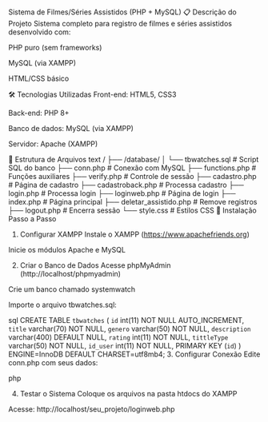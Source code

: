 Sistema de Filmes/Séries Assistidos (PHP + MySQL)
📋 Descrição do Projeto
Sistema completo para registro de filmes e séries assistidos desenvolvido com:

PHP puro (sem frameworks)

MySQL (via XAMPP)

HTML/CSS básico

🛠 Tecnologias Utilizadas
Front-end: HTML5, CSS3

Back-end: PHP 8+

Banco de dados: MySQL (via XAMPP)

Servidor: Apache (XAMPP)

📂 Estrutura de Arquivos
text
/
├── /database/
│   └── tbwatches.sql       # Script SQL do banco
├── conn.php                # Conexão com MySQL
├── functions.php           # Funções auxiliares
├── verify.php              # Controle de sessão
├── cadastro.php            # Página de cadastro
├── cadastroback.php        # Processa cadastro
├── login.php               # Processa login
├── loginweb.php            # Página de login
├── index.php               # Página principal
├── deletar_assistido.php   # Remove registros
├── logout.php              # Encerra sessão
└── style.css               # Estilos CSS
🚀 Instalação Passo a Passo
1. Configurar XAMPP
Instale o XAMPP (https://www.apachefriends.org)

Inicie os módulos Apache e MySQL

2. Criar o Banco de Dados
Acesse phpMyAdmin (http://localhost/phpmyadmin)

Crie um banco chamado systemwatch

Importe o arquivo tbwatches.sql:

sql
CREATE TABLE `tbwatches` (
  `id` int(11) NOT NULL AUTO_INCREMENT,
  `title` varchar(70) NOT NULL,
  `genero` varchar(50) NOT NULL,
  `description` varchar(400) DEFAULT NULL,
  `rating` int(11) NOT NULL,
  `tittleType` varchar(50) NOT NULL,
  `id_user` int(11) NOT NULL,
  PRIMARY KEY (`id`)
) ENGINE=InnoDB DEFAULT CHARSET=utf8mb4;
3. Configurar Conexão
Edite conn.php com seus dados:

php
<?php
function conn() {
    $server = 'localhost';
    $user = 'root';          // Usuário padrão XAMPP
    $password = '';          // Senha padrão XAMPP (vazia)
    $bank = 'systemwatch';   // Nome do banco
    
    $conn = mysqli_connect($server, $user, $password, $bank);
    
    if(!$conn) {
        exit("Erro ao conectar: " . mysqli_connect_error());
    }
    
    return $conn;
}
?>
4. Testar o Sistema
Coloque os arquivos na pasta htdocs do XAMPP

Acesse: http://localhost/seu_projeto/loginweb.php